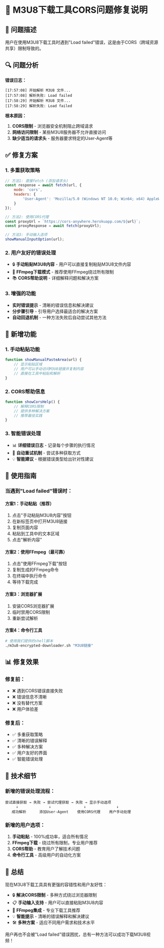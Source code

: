 # 🔧 M3U8下载工具CORS问题修复说明

## 🐛 问题描述
用户在使用M3U8下载工具时遇到"Load failed"错误，这是由于CORS（跨域资源共享）限制导致的。

## 🔍 问题分析
**错误日志：**
```
[17:57:08] 开始解析 M3U8 文件...
[17:57:08] 解析失败: Load failed
[17:58:29] 开始解析 M3U8 文件...
[17:58:29] 解析失败: Load failed
```

**根本原因：**
1. **CORS限制** - 浏览器安全机制阻止跨域请求
2. **网络访问限制** - 某些M3U8服务器不允许直接访问
3. **缺少适当的请求头** - 服务器要求特定的User-Agent等

## ✅ 修复方案

### 1. 多重获取策略
```javascript
// 方法1: 直接fetch (添加请求头)
const response = await fetch(url, {
    mode: 'cors',
    headers: {
        'User-Agent': 'Mozilla/5.0 (Windows NT 10.0; Win64; x64) AppleWebKit/537.36'
    }
});

// 方法2: 使用CORS代理
const proxyUrl = `https://cors-anywhere.herokuapp.com/${url}`;
const proxyResponse = await fetch(proxyUrl);

// 方法3: 手动输入选项
showManualInputOption(url);
```

### 2. 用户友好的错误处理
- 🔒 **手动粘贴M3U8内容** - 用户可以直接复制粘贴M3U8文件内容
- 🚀 **FFmpeg下载模式** - 推荐使用FFmpeg绕过所有限制
- 📚 **CORS帮助说明** - 详细解释问题和解决方案

### 3. 增强的功能
- **实时错误提示** - 清晰的错误信息和解决建议
- **分步骤引导** - 引导用户选择最适合的解决方案
- **自动回退机制** - 一种方法失败后自动尝试其他方法

## 🎯 新增功能

### 1. 手动粘贴功能
```javascript
function showManualPasteArea(url) {
    // 显示粘贴区域
    // 用户可以手动访问M3U8链接并复制内容
    // 直接在工具中粘贴和解析
}
```

### 2. CORS帮助信息
```javascript
function showCorsHelp() {
    // 解释CORS限制
    // 提供多种解决方案
    // 推荐最佳实践
}
```

### 3. 智能错误处理
- 📊 **详细错误日志** - 记录每个步骤的执行情况
- 🔄 **自动重试机制** - 尝试多种获取方式
- 💡 **智能建议** - 根据错误类型给出针对性建议

## 🚀 使用指南

### 当遇到"Load failed"错误时：

#### 方案1：手动粘贴（推荐）
1. 点击"手动粘贴M3U8内容"按钮
2. 在新标签页中打开M3U8链接
3. 复制页面内容
4. 粘贴到工具中的文本区域
5. 点击"解析内容"

#### 方案2：使用FFmpeg（最可靠）
1. 点击"使用FFmpeg下载"按钮
2. 复制生成的FFmpeg命令
3. 在终端中执行命令
4. 等待下载完成

#### 方案3：浏览器扩展
1. 安装CORS浏览器扩展
2. 临时禁用CORS限制
3. 重新尝试解析

#### 方案4：命令行工具
```bash
# 使用我们提供的shell脚本
./m3u8-encrypted-downloader.sh "M3U8链接"
```

## 📊 修复效果

### 修复前：
- ❌ 遇到CORS错误直接失败
- ❌ 错误信息不清晰
- ❌ 没有替代方案
- ❌ 用户体验差

### 修复后：
- ✅ 多重获取策略
- ✅ 清晰的错误解释
- ✅ 多种解决方案
- ✅ 用户友好的界面
- ✅ 智能错误处理

## 🔧 技术细节

### 新增的错误处理流程：
```
尝试直接获取 → 失败 → 尝试代理获取 → 失败 → 显示手动选项
     ↓              ↓               ↓              ↓
   成功解析      添加User-Agent    使用CORS代理    用户手动处理
```

### 新增的用户选项：
1. **手动粘贴** - 100%成功率，适合所有情况
2. **FFmpeg下载** - 绕过所有限制，专业用户推荐
3. **CORS帮助** - 教育用户了解技术问题
4. **命令行工具** - 高级用户的自动化方案

## 🎉 总结

现在M3U8下载工具具有更强的容错性和用户友好性：

- 🔒 **解决CORS限制** - 多种方式绕过浏览器限制
- 📋 **手动输入支持** - 用户可以直接粘贴M3U8内容
- 🚀 **FFmpeg集成** - 专业下载工具推荐
- 💡 **智能提示** - 清晰的错误解释和解决建议
- 🛠️ **多种方案** - 适应不同用户需求和技术水平

用户再也不会被"Load failed"错误困扰，总有一种方法可以成功下载M3U8视频！